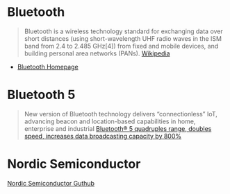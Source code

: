 # Bluetooth

> Bluetooth is a wireless technology standard for exchanging data over short distances (using short-wavelength UHF radio waves in the ISM band from 2.4 to 2.485 GHz[4]) from fixed and mobile devices, and building personal area networks (PANs). [Wikipedia](https://en.wikipedia.org/wiki/Bluetooth)

- [Bluetooth Homepage](https://www.bluetooth.com/)

# Bluetooth 5

> New version of Bluetooth technology delivers “connectionless” IoT, advancing beacon and location-based capabilities in home, enterprise and industrial [Bluetooth® 5 quadruples range, doubles speed, increases data broadcasting capacity by 800%](https://www.bluetooth.com/news/pressreleases/2016/06/16/-bluetooth5-quadruples-rangedoubles-speedincreases-data-broadcasting-capacity-by-800)

# Nordic Semiconductor

[Nordic Semiconductor Guthub](https://github.com/NordicSemiconductor)

